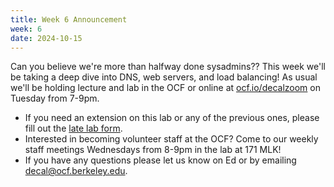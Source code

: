 ```yaml
---
title: Week 6 Announcement
week: 6
date: 2024-10-15
---
```


Can you believe we're more than halfway done sysadmins?? This week we'll be taking a deep dive into DNS, web servers, and load balancing! As usual we'll be holding lecture and lab in the OCF or online at [ocf.io/decalzoom](https://ocf.io/decalzoom) on Tuesday from 7-9pm.

- If you need an extension on this lab or any of the previous ones, please fill out the [late lab form](/latelab).
- Interested in becoming volunteer staff at the OCF? Come to our weekly staff meetings Wednesdays from 8-9pm in the lab at 171 MLK!
- If you have any questions please let us know on Ed or by emailing [decal@ocf.berkeley.edu](mailto:decal@ocf.berkeley.edu).
